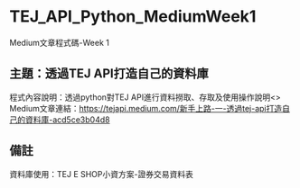 # TEJ_API_Python_MediumWeek1
Medium文章程式碼-Week 1

## 主題：透過TEJ API打造自己的資料庫
程式內容說明：透過python對TEJ API進行資料撈取、存取及使用操作說明<>
Medium文章連結：https://tejapi.medium.com/新手上路-一-透過tej-api打造自己的資料庫-acd5ce3b04d8  
## 備註
資料庫使用：TEJ E SHOP小資方案-證券交易資料表
